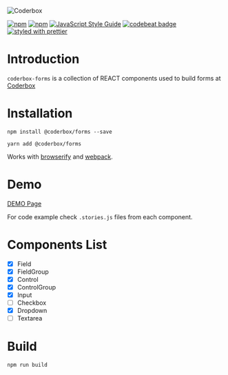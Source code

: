 ![Coderbox](https://s3-eu-west-1.amazonaws.com/coderbox/common/logo-blue.png)

[![npm](https://img.shields.io/npm/dm/@coderbox/forms.svg)](https://www.npmjs.com/package/@coderbox/forms)
[![npm](https://img.shields.io/npm/v/@coderbox/forms.svg)](https://www.npmjs.com/package/@coderbox/forms)
[![JavaScript Style Guide](https://img.shields.io/badge/code_style-standard-brightgreen.svg)](https://standardjs.com)
[![codebeat badge](https://codebeat.co/badges/881b0552-e916-41a5-b2df-632f1610f7b9)](https://codebeat.co/projects/github-com-coderboxapp-coderbox-forms-master)
[![styled with prettier](https://img.shields.io/badge/styled_with-prettier-ff69b4.svg)](https://github.com/prettier/prettier)

# Introduction
`coderbox-forms` is a collection of REACT components used to build forms at [Coderbox](https://www.coderbox.me)

# Installation

```
npm install @coderbox/forms --save
```
```
yarn add @coderbox/forms
```
Works with [browserify](https://github.com/substack/node-browserify) and [webpack](https://github.com/visionmedia/superagent/wiki/SuperAgent-for-Webpack).

# Demo
[DEMO Page](https://coderboxapp.github.io/coderbox-forms/)

For code example check `.stories.js` files from each component.

# Components List

- [x] Field
- [x] FieldGroup
- [x] Control
- [x] ControlGroup
- [x] Input
- [ ] Checkbox
- [x] Dropdown
- [ ] Textarea

# Build

```
npm run build
```
